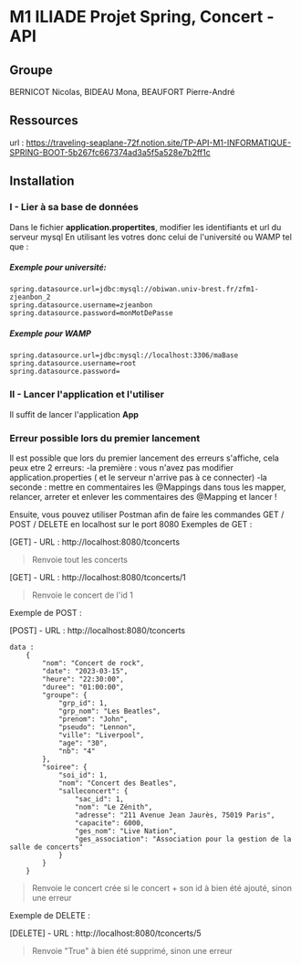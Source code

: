 # M1 ILIADE Projet Spring, Concert - API

## Groupe
BERNICOT Nicolas, BIDEAU Mona, BEAUFORT Pierre-André

## Ressources
url : https://traveling-seaplane-72f.notion.site/TP-API-M1-INFORMATIQUE-SPRING-BOOT-5b267fc667374ad3a5f5a528e7b2ff1c

## Installation
### I - Lier à sa base de données
Dans le fichier **application.propertites**, modifier les identifiants et url du serveur mysql
En utilisant les votres donc celui de l'université ou WAMP tel que :

##### Exemple pour université:
```
spring.datasource.url=jdbc:mysql://obiwan.univ-brest.fr/zfm1-zjeanbon_2
spring.datasource.username=zjeanbon
spring.datasource.password=monMotDePasse
```

##### Exemple pour WAMP
```
spring.datasource.url=jdbc:mysql://localhost:3306/maBase
spring.datasource.username=root
spring.datasource.password=
```
### II - Lancer l'application et l'utiliser
Il suffit de lancer l'application **App**

### Erreur possible lors du premier lancement 
Il est possible que lors du premier lancement des erreurs s'affiche, cela peux etre 2 erreurs:
-la première : vous n'avez pas modifier application.properties ( et le serveur n'arrive pas à ce connecter)
-la seconde : mettre en commentaires les @Mappings dans tous les mapper, relancer, arreter et enlever les commentaires des @Mapping et lancer ! 

Ensuite, vous pouvez utiliser Postman afin de faire les commandes GET / POST / DELETE en localhost sur le port 8080
Exemples de GET :


[GET] - URL : http://localhost:8080/tconcerts

> Renvoie tout les concerts

[GET] - URL : http://localhost:8080/tconcerts/1

> Renvoie le concert de l'id 1

Exemple de POST :

[POST] - URL : http://localhost:8080/tconcerts
```
data :
    {
        "nom": "Concert de rock",
        "date": "2023-03-15",
        "heure": "22:30:00",
        "duree": "01:00:00",
        "groupe": {
            "grp_id": 1,
            "grp_nom": "Les Beatles",
            "prenom": "John",
            "pseudo": "Lennon",
            "ville": "Liverpool",
            "age": "30",
            "nb": "4"
        },
        "soiree": {
            "soi_id": 1,
            "nom": "Concert des Beatles",
            "salleconcert": {
                "sac_id": 1,
                "nom": "Le Zénith",
                "adresse": "211 Avenue Jean Jaurès, 75019 Paris",
                "capacite": 6000,
                "ges_nom": "Live Nation",
                "ges_association": "Association pour la gestion de la salle de concerts"
            }
        }
    }
```
> Renvoie le concert crée si le concert + son id à bien été ajouté, sinon une erreur

Exemple de DELETE :

[DELETE] - URL : http://localhost:8080/tconcerts/5

> Renvoie "True" à bien été supprimé, sinon une erreur
